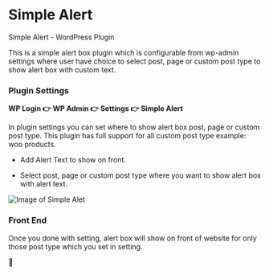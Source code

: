 # Simple Alert
Simple Alert - WordPress Plugin

This is a simple alert box plugin which is configurable from wp-admin settings where user have choice to select post, page or custom post type to show alert box with custom text.

### Plugin Settings
**WP Login :point_right: WP Admin :point_right: Settings :point_right: Simple Alert**

In plugin settings you can set where to show alert box post, page or custom post type. This plugin has full support for all custom post type example: woo products.

* Add Alert Text to show on front.

* Select post, page or custom post type where you want to show alert box with alert text.

![Image of Simple Alet](http://demo.bandunigroup.com/wp-content/uploads/2020/02/sa1.jpg)

### Front End
Once you done with setting, alert box will show on front of website for only those post type which you set in setting.

:beer:
